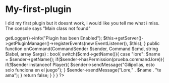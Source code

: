 # My-first-plugin
I did my first plugin but it doesnt work,
i would like you tell me what i miss.
The console says "Main class not found"
<?
namespace Miguu\Prueba;

use pocketmine\plugin\PluginBase;
use pocketmine\command\Command;
use pocketmine\command\CommandSender;
use pocketmine\event\Listener;
use pocketmine\Player;

class Main extends PluginBase { 

    protected function onEnable() : void{  
        $this->getLogger()->info("Plugin has been Enabled");
        $this->getServer()->getPluginManager()->registerEvents(new EventListener(), $this);
    }
    public function onCommand(CommandSender $sender, Command $cmd, string $label, array $args) : bool{
    switch($cmd->getName()){
        case "lore":
        $name = $sender->getName();
        if($sender->hasPermission(prueba.command.lore)){
        	if(!$sender instanceof Player){
        	$sender->sendMessage("Gilipollas, esto solo funciona en el juego");
        }
            $sender->sendMessage("Lore," . $name . "te ama");
}
return false;
}
}
}
?>


